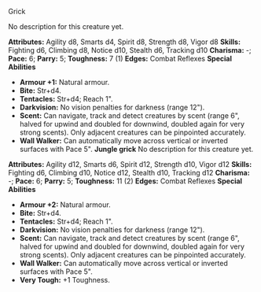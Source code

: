 Grick

No description for this creature yet.

**Attributes:** Agility d8, Smarts d4, Spirit d8, Strength d8, Vigor d8
**Skills:** Fighting d6, Climbing d8, Notice d10, Stealth d6, Tracking
d10
**Charisma:** -; **Pace:** 6; **Parry:** 5; **Toughness:** 7 (1)
**Edges:** Combat Reflexes
**Special Abilities**
- **Armour +1:** Natural armour.
- **Bite:** Str+d4.
- **Tentacles:** Str+d4; Reach 1".
- **Darkvision:** No vision penalties for darkness (range 12").
- **Scent:** Can navigate, track and detect creatures by scent (range
6", halved for upwind and doubled for downwind, doubled again for very
strong scents). Only adjacent creatures can be pinpointed accurately.
- **Wall Walker:** Can automatically move across vertical or inverted
surfaces with Pace 5".
**Jungle grick**
No description for this creature yet.

**Attributes:** Agility d12, Smarts d6, Spirit d12, Strength d10, Vigor
d12
**Skills:** Fighting d6, Climbing d10, Notice d12, Stealth d10, Tracking
d12
**Charisma:** -; **Pace:** 6; **Parry:** 5; **Toughness:** 11 (2)
**Edges:** Combat Reflexes
**Special Abilities**
- **Armour +2:** Natural armour.
- **Bite:** Str+d4.
- **Tentacles:** Str+d4; Reach 1".
- **Darkvision:** No vision penalties for darkness (range 12").
- **Scent:** Can navigate, track and detect creatures by scent (range
6", halved for upwind and doubled for downwind, doubled again for very
strong scents). Only adjacent creatures can be pinpointed accurately.
- **Wall Walker:** Can automatically move across vertical or inverted
surfaces with Pace 5".
- **Very Tough:** +1 Toughness.

